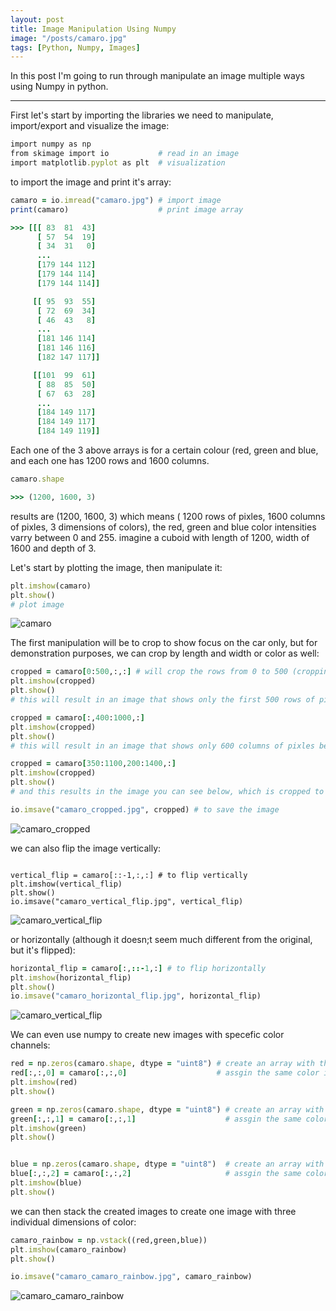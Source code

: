 ```yaml
---
layout: post
title: Image Manipulation Using Numpy
image: "/posts/camaro.jpg"
tags: [Python, Numpy, Images]
---
```


In this post I'm going to run through manipulate an image multiple ways using Numpy in python.

---

First let's start by importing the libraries we need to manipulate, import/export and visualize the image:

```ruby
import numpy as np
from skimage import io           # read in an image
import matplotlib.pyplot as plt  # visualization
```

to import the image and print it's array:

```ruby
camaro = io.imread("camaro.jpg") # import image
print(camaro)                    # print image array

>>> [[[ 83  81  43]
      [ 57  54  19]
      [ 34  31   0]
      ...
      [179 144 112]
      [179 144 114]
      [179 144 114]]

     [[ 95  93  55]
      [ 72  69  34]
      [ 46  43   8]
      ...
      [181 146 114]
      [181 146 116]
      [182 147 117]]

     [[101  99  61]
      [ 88  85  50]
      [ 67  63  28]
      ...
      [184 149 117]
      [184 149 117]
      [184 149 119]]
```

Each one of the 3 above arrays is for a certain colour (red, green and blue, and each one has 1200 rows and 1600 columns.

```ruby
camaro.shape 

>>> (1200, 1600, 3)
```
results are (1200, 1600, 3) which means ( 1200 rows of pixles, 1600 columns of pixles, 3 dimensions of colors), the red, green and blue color intensities varry between 0 and 255. 
imagine a cuboid with length of 1200, width of 1600 and depth of 3.


Let's start by plotting the image, then manipulate it:

```ruby
plt.imshow(camaro)
plt.show()  
# plot image
```
![camaro](https://user-images.githubusercontent.com/105917242/183503186-e5143c6a-2c17-4135-90cd-0870f5fe1285.jpg)

The first manipulation will be to crop to show focus on the car only, but for demonstration purposes, we can crop by length and width or color as well:

```ruby
cropped = camaro[0:500,:,:] # will crop the rows from 0 to 500 (cropping length)
plt.imshow(cropped)
plt.show()
# this will result in an image that shows only the first 500 rows of pixles

cropped = camaro[:,400:1000,:]
plt.imshow(cropped)
plt.show()
# this will result in an image that shows only 600 columns of pixles between column 400 and 1000 

cropped = camaro[350:1100,200:1400,:]
plt.imshow(cropped)
plt.show()
# and this results in the image you can see below, which is cropped to focus on the car

io.imsave("camaro_cropped.jpg", cropped) # to save the image

```
![camaro_cropped](https://user-images.githubusercontent.com/105917242/183504111-d328dfa2-6022-472d-81fa-47840bfd9da9.jpg)


we can also flip the image vertically:

```rube

vertical_flip = camaro[::-1,:,:] # to flip vertically
plt.imshow(vertical_flip)
plt.show()
io.imsave("camaro_vertical_flip.jpg", vertical_flip)

```
![camaro_vertical_flip](https://user-images.githubusercontent.com/105917242/183504204-a4a75b30-a6d7-4595-aab5-a9e52d72cc43.jpg)


or horizontally (although it doesn;t seem much different from the original, but it's flipped):

```ruby
horizontal_flip = camaro[:,::-1,:] # to flip horizontally
plt.imshow(horizontal_flip)
plt.show()
io.imsave("camaro_horizontal_flip.jpg", horizontal_flip)

```
![camaro_vertical_flip](https://user-images.githubusercontent.com/105917242/183504438-a665062c-7d8c-4336-9213-b854cf7ceadf.jpg)

We can even use numpy to create new images with specefic color channels:

```ruby
red = np.zeros(camaro.shape, dtype = "uint8") # create an array with the same shape as the image but filled with zeros
red[:,:,0] = camaro[:,:,0]                    # assgin the same color intensity values of the image for color index 0 which is red
plt.imshow(red)
plt.show()

green = np.zeros(camaro.shape, dtype = "uint8") # create an array with the same shape as the image but filled with zeros
green[:,:,1] = camaro[:,:,1]                    # assgin the same color intensity values of the image for color index 1 which is green
plt.imshow(green)
plt.show()


blue = np.zeros(camaro.shape, dtype = "uint8")  # create an array with the same shape as the image but filled with zeros
blue[:,:,2] = camaro[:,:,2]                     # assgin the same color intensity values of the image for color index 2 which is blue
plt.imshow(blue)
plt.show()

```

we can then stack the created images to create one image with three individual dimensions of color:

```ruby
camaro_rainbow = np.vstack((red,green,blue))
plt.imshow(camaro_rainbow)
plt.show()

io.imsave("camaro_camaro_rainbow.jpg", camaro_rainbow)

```
![camaro_camaro_rainbow](https://user-images.githubusercontent.com/105917242/183505185-d3dab18f-6b5a-43de-af98-b48583e12d47.jpg)


